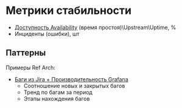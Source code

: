 # Метрики стабильности

- [Доступность Availability](availability.md) (время простоя)\Upstream\Uptime, %
- Инциденты (ошибки), шт

## Паттерны

Примеры Ref Arch:

- [Баги из Jira + Производительность Grafana](https://habr.com/ru/companies/oleg-bunin/articles/481874/)
	- Соотношение новых и закрытых багов
	- Тренд по багам за период
	- Этапы нахождения багов
